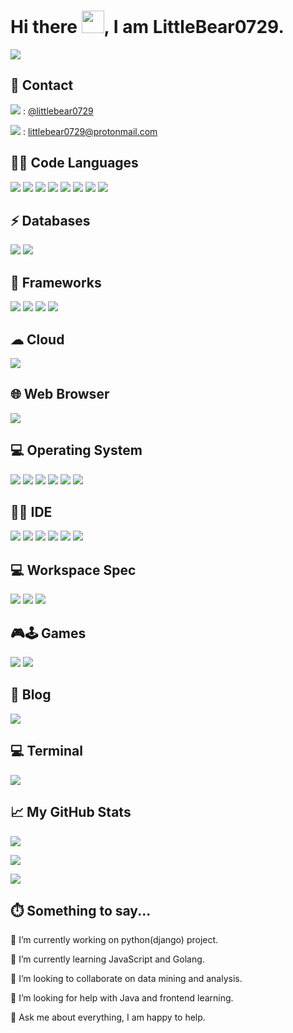 # Hi there <img src="https://media.giphy.com/media/hvRJCLFzcasrR4ia7z/giphy.gif" width="36px">, I am LittleBear0729.

![](https://visitor-badge.glitch.me/badge?page_id=littlebear0729)

## 📱 Contact

![](https://img.shields.io/badge/Telegram-2CA5E0?style=for-the-badge&logo=telegram&logoColor=white) : [@littlebear0729](https://t.me/littlebear0729)

![](https://img.shields.io/badge/ProtonMail-8B89CC?style=for-the-badge&logo=protonmail&logoColor=white) : littlebear0729@protonmail.com

## 👩‍💻 Code Languages

![](https://img.shields.io/badge/Python-3776AB?style=for-the-badge&logo=python&logoColor=white)
![](https://img.shields.io/badge/HTML5-E34F26?style=for-the-badge&logo=html5&logoColor=white)
![](https://img.shields.io/badge/CSS3-1572B6?style=for-the-badge&logo=css3&logoColor=white)
![](https://img.shields.io/badge/JavaScript-323330?style=for-the-badge&logo=javascript&logoColor=F7DF1E)
![](https://img.shields.io/badge/C-00599C?style=for-the-badge&logo=c&logoColor=white)
![](https://img.shields.io/badge/C%2B%2B-00599C?style=for-the-badge&logo=c%2B%2B&logoColor=white)
![](https://img.shields.io/badge/Go-00ADD8?style=for-the-badge&logo=go&logoColor=white)
![](https://img.shields.io/badge/Java-ED8B00?style=for-the-badge&logo=java&logoColor=white)

## ⚡ Databases

![](https://img.shields.io/badge/MySQL-00000F?style=for-the-badge&logo=mysql&logoColor=white)
![](https://img.shields.io/badge/SQLite-07405E?style=for-the-badge&logo=sqlite&logoColor=white)

## 🚀 Frameworks

![](https://img.shields.io/badge/Node.js-339933?style=for-the-badge&logo=nodedotjs&logoColor=white)
![](https://img.shields.io/badge/Vue.js-35495E?style=for-the-badge&logo=vuedotjs&logoColor=4FC08D)
![](https://img.shields.io/badge/Django-092E20?style=for-the-badge&logo=django&logoColor=green)
![](https://img.shields.io/badge/Hexo-0E83CD?style=for-the-badge&logo=hexo&logoColor=white)

## ☁ Cloud

![](https://img.shields.io/badge/Cloudflare-F38020?style=for-the-badge&logo=Cloudflare&logoColor=white)

## 🌐 Web Browser

![](https://img.shields.io/badge/Google_chrome-4285F4?style=for-the-badge&logo=Google-chrome&logoColor=white)

## 💻 Operating System

![](https://img.shields.io/badge/Android-3DDC84?style=for-the-badge&logo=android&logoColor=white)
![](https://img.shields.io/badge/lineageos-167C80?style=for-the-badge&logo=lineageos&logoColor=white)
![](https://img.shields.io/badge/iOS-000000?style=for-the-badge&logo=ios&logoColor=white)
![](https://img.shields.io/badge/Windows-0078D6?style=for-the-badge&logo=windows&logoColor=white)
![](https://img.shields.io/badge/Ubuntu-E95420?style=for-the-badge&logo=ubuntu&logoColor=white)
![](https://img.shields.io/badge/manjaro-35BF5C?style=for-the-badge&logo=manjaro&logoColor=white)

## 👩‍💻 IDE

![](https://img.shields.io/badge/Visual_Studio_Code-0078D4?style=for-the-badge&logo=visual%20studio%20code&logoColor=white)
![](https://img.shields.io/badge/Notepad++-90E59A.svg?style=for-the-badge&logo=notepad%2B%2B&logoColor=black)
![](https://img.shields.io/badge/PyCharm-000000.svg?&style=for-the-badge&logo=PyCharm&logoColor=white)
![](https://img.shields.io/badge/CLion-000000?style=for-the-badge&logo=clion&logoColor=white)
![](https://img.shields.io/badge/IntelliJIDEA-000000.svg?style=for-the-badge&logo=intellij-idea&logoColor=white)
![](https://img.shields.io/badge/WebStorm-000000?style=for-the-badge&logo=WebStorm&logoColor=white)

## 💻 Workspace Spec

![](https://img.shields.io/badge/AMD-Ryzen-ED1C24?style=for-the-badge&logo=amd&logoColor=white)
![](https://img.shields.io/badge/NVIDIA-GTX1650-76B900?style=for-the-badge&logo=nvidia&logoColor=white)
![](https://img.shields.io/badge/lenovo-laptop-E2231A?style=for-the-badge&logo=lenovo&logoColor=white)

## 🎮🕹 Games

![](https://img.shields.io/badge/Steam-000000?style=for-the-badge&logo=steam&logoColor=white)
![](https://img.shields.io/badge/Counter_Strike-000000?style=for-the-badge&logo=counter-strike&logoColor=white)

## 📝 Blog

![](https://img.shields.io/badge/RSS-FFA500?style=for-the-badge&logo=rss&logoColor=white)

## 💻 Terminal

![](https://img.shields.io/badge/oh_my_zsh-1A2C34?style=for-the-badge&logo=ohmyzsh&logoColor=white)

## 📈 My GitHub Stats

![](https://github-readme-stats.vercel.app/api?username=littlebear0729&count_private=true&show_icons=true&theme=darcula)

![](https://github-readme-stats.vercel.app/api/top-langs/?username=littlebear0729&count_private=true&show_icons=true&theme=darcula)

![](https://github-readme-streak-stats.herokuapp.com/?user=littlebear0729)

## ⏱️ Something to say...

🔭 I’m currently working on python(django) project.

🌱 I’m currently learning JavaScript and Golang.

👯 I’m looking to collaborate on data mining and analysis.

🤔 I’m looking for help with Java and frontend learning.

💬 Ask me about everything, I am happy to help.
